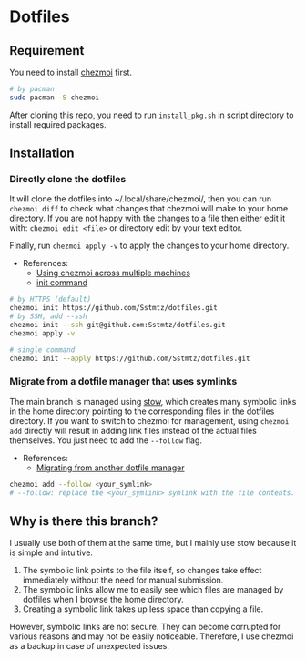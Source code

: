# Dotfiles

## Requirement

You need to install [chezmoi](https://github.com/twpayne/chezmoi) first.

```sh
# by pacman
sudo pacman -S chezmoi
```

After cloning this repo, you need to run `install_pkg.sh` in script directory to install required packages.

## Installation

### Directly clone the dotfiles

It will clone the dotfiles into ~/.local/share/chezmoi/, then you can run `chezmoi diff` to check what changes that chezmoi will make to your home directory. If you are not happy with the changes to a file then either edit it with: `chezmoi edit <file>` or directory edit by your text editor.

Finally, run `chezmoi apply -v` to apply the changes to your home directory.

- References:
  - [Using chezmoi across multiple machines](https://www.chezmoi.io/quick-start/#using-chezmoi-across-multiple-machines)
  - [init command](https://www.chezmoi.io/reference/commands/init/)

```sh
# by HTTPS (default)
chezmoi init https://github.com/Sstmtz/dotfiles.git
# by SSH, add --ssh 
chezmoi init --ssh git@github.com:Sstmtz/dotfiles.git
chezmoi apply -v

# single command
chezmoi init --apply https://github.com/Sstmtz/dotfiles.git
```

### Migrate from a dotfile manager that uses symlinks

The main branch is managed using [stow](https://github.com/aspiers/stow), which creates many symbolic links in the home directory pointing to the corresponding files in the dotfiles directory. If you want to switch to chezmoi for management, using `chezmoi add` directly will result in adding link files instead of the actual files themselves. You just need to add the `--follow` flag.

- References:
  - [Migrating from another dotfile manager](https://www.chezmoi.io/migrating-from-another-dotfile-manager/)

```sh
chezmoi add --follow <your_symlink>
# --follow: replace the <your_symlink> symlink with the file contents.
```

## Why is there this branch?

I usually use both of them at the same time, but I mainly use stow because it is simple and intuitive.

1. The symbolic link points to the file itself, so changes take effect immediately without the need for manual submission.
2. The symbolic links allow me to easily see which files are managed by dotfiles when I browse the home directory.
3. Creating a symbolic link takes up less space than copying a file.

However, symbolic links are not secure. They can become corrupted for various reasons and may not be easily noticeable. Therefore, I use chezmoi as a backup in case of unexpected issues.
